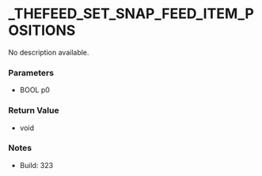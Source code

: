 # _THEFEED_SET_SNAP_FEED_ITEM_POSITIONS

No description available.

### Parameters
* BOOL p0

### Return Value
* void

### Notes
* Build: 323

